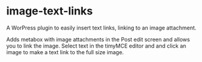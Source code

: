 image-text-links
================

A WorPress plugin to easily insert text links, linking to an image attachment.

Adds metabox with image attachments in the Post edit screen and allows you to link the image. Select text in the timyMCE editor and and click an image to make a text link to the full size image.

